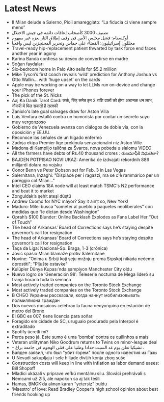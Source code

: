 # Latest News
-  Il Milan delude a Salerno, Pioli amareggiato: “La fiducia ci viene sempre meno”
-  تصنيف 3000 كأصحاب إعاقات دائمة في جيش الاحتلال
-  أوكسفام: فشل مجلس الأمن في وقف إطلاق النار بغزة غير مفهوم
-  محللون إسرائيليون: القضاء على حماس وتحرير المحتجزين ليس واقعيا
-  Travel-ready hip-replacement patient thwarted by task force end faces another year in agony
-  Karina Banda confiesa su deseo de convertirse en madre
-  Soğan faydaları
-  Six-bedroom home in Palo Alto sells for $5.2 million
-  Mike Tyson’s first coach reveals ‘wild’ prediction for Anthony Joshua vs Otto Wallin… with ‘huge upset’ on the cards
-  Apple may be working on a way to let LLMs run on-device and change your iPhones forever
-  The pick of the St. Nicks
-  Aaj Ka Danik Tarot Card: कर्क, सिंह समेत इन 3 राशि वालों को होगा अचानक धन लाभ, नौकरी में मिल सकती है तरक्की
-  Zaniolo's late goal salvages draw for Aston Villa
-  Luis Ventura estalló contra un humorista por contar un secreto suyo muy vergonzoso
-  Gobierno de Venezuela avanza con diálogos de doble vía, con la oposición y EE.UU.
-  Reconoce las señales de un hígado enfermo
-  Zadnja ekipa Premier lige prekinula senzacionalni niz Aston Ville
-  Madona di Kampiljo talična za Švarca, nova pobeda u slalomu VIDEO
-  All the farmers have debts of Rs.40 thousand crores : రుణమాఫీకి నిధులెలా?
-  BAJDEN POTPISAO NOVI UKAZ: Amerika će izdvajati rekordnih 886 milijardi dolara na vojsku
-  Conor Benn vs Peter Dobson set for Feb. 3 in Las Vegas
-  Salernitana, Inzaghi: "Dispiace per i ragazzi, ma se c'è rammarico per un pareggio col Milan..."
-  Intel CEO claims 18A node will at least match TSMC's N2 performance and beat it to market
-  Zonguldak’a şehit ateşi düştü
-  Andrew Cuomo for NYC mayor? Say it ain’t so, New York!
-  Maduro: Milei busca “someter al pueblo a paquetes neoliberales” con medidas que “le dictan desde Washington”
-  Oprah’s $100 Blunder: Online Backlash Explodes as Fans Label Her “Out of Touch”
-  The head of Arkansas’ Board of Corrections says he’s staying despite governor’s call for resignation
-  The head of Arkansas’ Board of Corrections says he’s staying despite governor’s call for resignation
-  Taça da Liga: Nacional-Sp. Braga, 1-3 (crónica)
-  Jović spasio Milan blamaže protiv Salernitane
-  Novine: "Onima u Srbiji koji seju mržnju prema Srpskoj nikada nećemo oprostiti"; "Pljušte ostavke"
-  Kulüpler Dünya Kupası'nda şampiyon Manchester City oldu
-  Nuevo logro de ‘Generación 98′: Teleserie nocturna de Mega lideró su franja horaria toda la semana
-  Most actively traded companies on the Toronto Stock Exchange
-  Most actively traded companies on the Toronto Stock Exchange
-  В СНБО Украины рассказали, когда начнут мобилизовывать полмиллиона граждан
-  Dos nuevos mosaicos celebran la fauna neoyorquina en estación de metro del Bronx
-  El GBC es 007, tiene licencia para soñar
-  Foragido em cidade de SC, uruguaio procurado pela Interpol é extraditado
-  Spotify ücretli mi?
-  Perca peso já. Este sumo é uma 'bomba' contra os quilinhos a mais
-  Veteran utilityman Niko Goodrum returns to Twins on minor-league deal
-  – تشيكيا تعلن يوم غد السبت حدادا وطنيا على قتلى الهجوم في جامعة براغ .
-  Байден заявил, что был "убит горем" после одного известия из Газы
-  U Nevadi sakupljaju i sele hiljade divljih konja zbog suše
-  Construction costs will keep in line with inflation as labor demand eases: Bill Shopoff
-  Mladíci ukázali v príprave veľkú mentálnu silu. Slováci prehrávali s Nemcami už 2:5, ale napokon sa aj tak tešili
-  Hamas, BMGK’da alınan kararı "yetersiz" buldu
-  ‘Maestro’ of love: Read Bradley Cooper’s high school opinion about best friends hooking up
